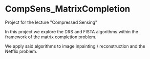 # CompSens_MatrixCompletion
Project for the lecture "Compressed Sensing"


In this project we explore the DRS and FISTA algorithms within the framework of the matrix completion problem.

We apply said algorithms to image inpainting / reconstruction and the Netflix problem.

